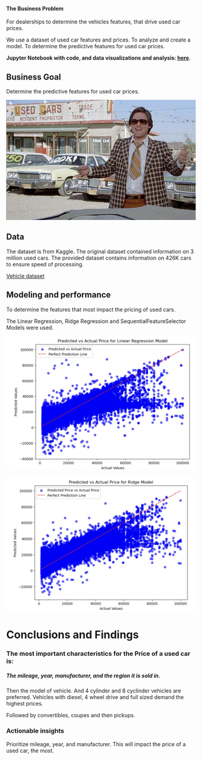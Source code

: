 #### The Business Problem
For dealerships to determine the vehicles features, that drive used car prices.  

We use a dataset of used car features and prices.  To analyze and create a model.  To determine the predictive features for used car prices.  

**Jupyter Notebook with code, and data visualizations and analysis: [here](used_car_prices.ipynb).**

## Business Goal
Determine the predictive features for used car prices.

![used cars](images/kurt.jpeg)

## Data
The dataset is from Kaggle. The original dataset contained information on 3 million used cars. The provided dataset contains information on 426K cars to ensure speed of processing.

[Vehicle dataset](data/vehicles.csv)

## Modeling and performance
To determine the features that most impact the pricing of used cars.  

The Linear Regression, Ridge Regression and SequentialFeatureSelector Models were used.

![Linear](images/linear.jpg)

![Ridge](images/ridge.jpg)

# Conclusions and Findings

### The most important characteristics for the Price of a used car is:

##### The mileage, year, manufacturer, and the region it is sold in.  
Then the model of vehicle. And 4 cylinder and 8 cyclinder vehicles are preferred. Vehicles with diesel, 4 wheel drive and full sized demand the highest prices.

Followed by convertibles, coupes and then pickups.
### Actionable insights

Prioritize mileage, year, and manufacturer.  This will impact the price of a used car, the most.

